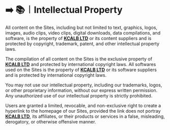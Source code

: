 # ➡️ 📚︱Intellectual Property

All content on the Sites, including but not limited to text, graphics, logos, images, audio clips, video clips, digital downloads, data compilations, and software, is the property of [**KCALB LTD**](https://find-and-update.company-information.service.gov.uk/company/14132246) or its content suppliers and is protected by copyright, trademark, patent, and other intellectual property laws.

The compilation of all content on the Sites is the exclusive property of [**KCALB LTD**](https://find-and-update.company-information.service.gov.uk/company/14132246) and protected by international copyright laws. All softwares used on the Sites is the property of [**KCALB LTD**](https://find-and-update.company-information.service.gov.uk/company/14132246) or its software suppliers and is protected by international copyright laws.

You may not use our intellectual property, including our trademarks, logos, or other proprietary information, without our express written permission. Any unauthorized use of our intellectual property is strictly prohibited.

Users are granted a limited, revocable, and non-exclusive right to create a hyperlink to the homepage of our Sites, provided the link does not portray [**KCALB LTD**](https://find-and-update.company-information.service.gov.uk/company/14132246), its affiliates, or their products or services in a false, misleading, derogatory, or otherwise offensive manner.
